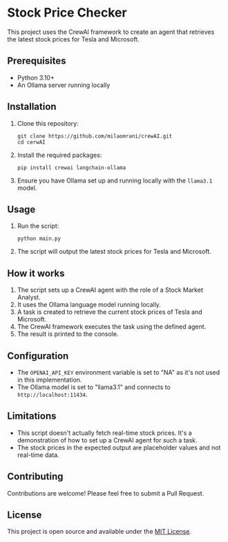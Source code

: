 # Stock Price Checker

This project uses the CrewAI framework to create an agent that retrieves the latest stock prices for Tesla and Microsoft.

## Prerequisites

- Python 3.10+
- An Ollama server running locally

## Installation

1. Clone this repository:
   ```
   git clone https://github.com/milaomrani/crewAI.git
   cd cerwAI
   ```

2. Install the required packages:
   ```
   pip install crewai langchain-ollama
   ```

3. Ensure you have Ollama set up and running locally with the `llama3.1` model.

## Usage

1. Run the script:
   ```
   python main.py
   ```

2. The script will output the latest stock prices for Tesla and Microsoft.

## How it works

1. The script sets up a CrewAI agent with the role of a Stock Market Analyst.
2. It uses the Ollama language model running locally.
3. A task is created to retrieve the current stock prices of Tesla and Microsoft.
4. The CrewAI framework executes the task using the defined agent.
5. The result is printed to the console.

## Configuration

- The `OPENAI_API_KEY` environment variable is set to "NA" as it's not used in this implementation.
- The Ollama model is set to "llama3.1" and connects to `http://localhost:11434`.

## Limitations

- This script doesn't actually fetch real-time stock prices. It's a demonstration of how to set up a CrewAI agent for such a task.
- The stock prices in the expected output are placeholder values and not real-time data.

## Contributing

Contributions are welcome! Please feel free to submit a Pull Request.

## License

This project is open source and available under the [MIT License](LICENSE).